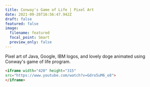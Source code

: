 ```yaml
---
title: Conway's Game of Life | Pixel Art
date: 2021-09-26T16:56:47.942Z
draft: false
featured: false
image:
  filename: featured
  focal_point: Smart
  preview_only: false
---
```

<!--StartFragment-->

Pixel art of Java, Google, IBM logos, and lovely doge animated using Conway's game of life program.

```html
<iframe width="420" height="315"
src="https://www.youtube.com/watch?v=Gdro5uM6_o8">
</iframe>
```

<!--EndFragment-->